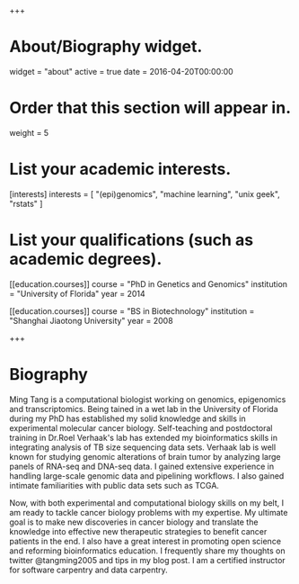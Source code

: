 +++
# About/Biography widget.
widget = "about"
active = true
date = 2016-04-20T00:00:00

# Order that this section will appear in.
weight = 5

# List your academic interests.
[interests]
  interests = [
    "(epi)genomics",
    "machine learning",
    "unix geek",
    "rstats"
  ]

# List your qualifications (such as academic degrees).
[[education.courses]]
  course = "PhD in Genetics and Genomics"
  institution = "University of Florida"
  year = 2014

[[education.courses]]
  course = "BS in Biotechnology"
  institution = "Shanghai Jiaotong University"
  year = 2008

 
+++

# Biography

Ming Tang is a computational biologist working on genomics, epigenomics and transcriptomics. Being tained in a wet lab in the University of Florida during my PhD has established my solid knowledge and skills in experimental molecular cancer biology. Self-teaching and postdoctoral training in Dr.Roel Verhaak's lab has extended my bioinformatics skills in integrating analysis of TB size sequencing data sets. Verhaak lab is well known for studying genomic alterations of brain tumor by analyzing large panels of RNA-seq and DNA-seq data. I gained extensive experience in handling large-scale genomic data and pipelining workflows. I also gained intimate familiarities with public data sets such as TCGA. 

Now, with both experimental and computational biology skills on my belt, I am ready to tackle cancer biology problems with my expertise. My ultimate goal is to make new discoveries in cancer biology and translate the knowledge into effective new therapeutic strategies to benefit cancer patients in the end. I also have a great interest in promoting open science and reforming bioinformatics education. I frequently share my thoughts on twitter @tangming2005 and tips in my blog post. I am a certified instructor for software carpentry and data carpentry.


